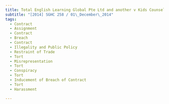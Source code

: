 ```yaml
---
title: Total English Learning Global Pte Ltd and another v Kids Counsel Pte Ltd and another suit 
subtitle: "[2014] SGHC 258 / 01\_December\_2014"
tags:
  - Contract
  - Assignment
  - Contract
  - Breach
  - Contract
  - Illegality and Public Policy
  - Restraint of Trade
  - Tort
  - Misrepresentation
  - Tort
  - Conspiracy
  - Tort
  - Inducement of Breach of Contract
  - Tort
  - Harassment

---
```


